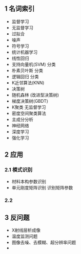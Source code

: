 ## 1 名词索引
- 监督学习
- 无监督学习
- 过拟合
- 噪声
- 符号学习
- 统计机器学习
- 线性回归
- 支持向量机(SVM) 分类
- 朴素贝叶斯 分类
- 逻辑回归   分类
- K近邻算法(KNN)
- 决策树
- 随机森林 (改进型决策树)
- 梯度决策树(GBDT)
- K聚类 无监督学习
- 密度空间聚类算法
- 主成分分析
- 神经网络
- 深度学习
- 强化学习

## 2 应用
### 2.1 模式识别
- 材料本构参数识别
- 单元刚度矩阵识别  识别矩阵参数
### 2.2 

## 3 反问题
- X射线层析成像
- 温度监测问题
- 图像去噪、去模糊、超分辨率问题
- 